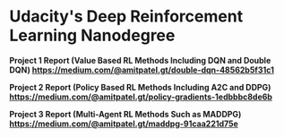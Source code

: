 # Udacity's Deep Reinforcement Learning Nanodegree

**Project 1 Report (Value Based RL Methods Including DQN and Double DQN)
https://medium.com/@amitpatel.gt/double-dqn-48562b5f31c1**

**Project 2 Report (Policy Based RL Methods Including A2C and DDPG)
https://medium.com/@amitpatel.gt/policy-gradients-1edbbbc8de6b**

**Project 3 Report (Multi-Agent RL Methods Such as MADDPG)
https://medium.com/@amitpatel.gt/maddpg-91caa221d75e**
